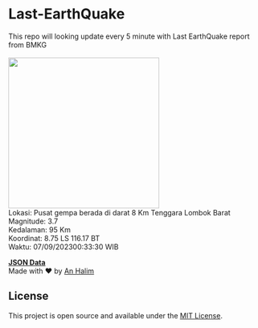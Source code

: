 # Last-EarthQuake
This repo will looking update every 5 minute with Last EarthQuake report from BMKG
<br>
<br>
<img src="https://static.bmkg.go.id/20230907003330.mmi.jpg" width="300"/>
<br>
Lokasi: Pusat gempa berada di darat 8 Km Tenggara Lombok Barat <br>
Magnitude: 3.7 <br>
Kedalaman: 95 Km <br>
Koordinat: 8.75 LS 116.17 BT <br>
Waktu: 07/09/202300:33:30 WIB <br>

<a href="./data/data.json">**JSON Data**</a>
<br>
Made with ❤️ by <a href="https://github.com/an-halim">An Halim</a>
## License

This project is open source and available under the [MIT License](LICENSE).
